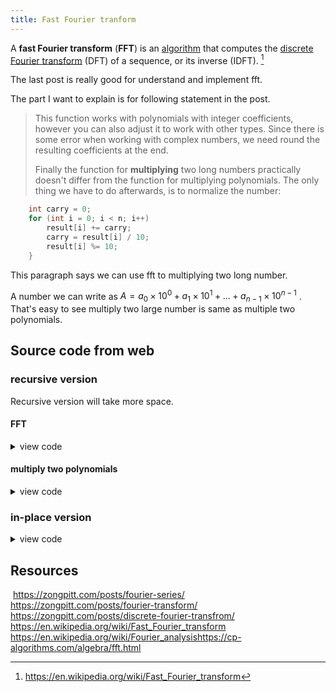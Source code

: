 ```yaml
---
title: Fast Fourier tranform
---
```


A **fast Fourier transform** (**FFT**) is an [algorithm](https://en.wikipedia.org/wiki/Algorithm) that computes the [discrete Fourier transform](https://en.wikipedia.org/wiki/Discrete_Fourier_transform) (DFT) of a sequence, or its inverse (IDFT). [^1]

The last post is really good for understand and implement fft. 

The part I want to explain is for following statement in the post.

> This function works with polynomials with integer coefficients, however you can also adjust it to work with other types. Since there is some error when working with complex numbers, we need round the resulting coefficients at the end.
>
> Finally the function for **multiplying** two long numbers practically doesn't differ from the function for multiplying polynomials. The only thing we have to do afterwards, is to normalize the number:

~~~ cpp
    int carry = 0;
    for (int i = 0; i < n; i++)
        result[i] += carry;
        carry = result[i] / 10;
        result[i] %= 10;
    }
~~~

This paragraph says we can use fft to multiplying two long number. 

A number we can write as $A = a_0 \times 10^0 + a_1 \times 10^1 + ... + a_{n-1} \times 10 ^{n-1}$ . That's easy to see multiply two large number is same as multiple two polynomials.

## Source code from web

### recursive version

Recursive version will take more space.

#### FFT

<details> <summary> view code </summary> 

~~~cpp
using cd = complex<double>;
const double PI = acos(-1);

void fft(vector<cd> & a, bool invert) {
    int n = a.size();
    if (n == 1)
        return;

    vector<cd> a0(n / 2), a1(n / 2);
    for (int i = 0; 2 * i < n; i++) {
        a0[i] = a[2*i];
        a1[i] = a[2*i+1];
    }
    fft(a0, invert);
    fft(a1, invert);

    double ang = 2 * PI / n * (invert ? -1 : 1);
    cd w(1), wn(cos(ang), sin(ang));
    for (int i = 0; 2 * i < n; i++) {
        a[i] = a0[i] + w * a1[i];
        a[i + n/2] = a0[i] - w * a1[i];
        if (invert) {
            a[i] /= 2;
            a[i + n/2] /= 2;
        }
        w *= wn;
    }
}
~~~
</details>

#### multiply two polynomials

<details> <summary> view code </summary> 

~~~cpp
vector<int> multiply(vector<int> const& a, vector<int> const& b) {
    vector<cd> fa(a.begin(), a.end()), fb(b.begin(), b.end());
    int n = 1;
    while (n < a.size() + b.size()) 
        n <<= 1;
    fa.resize(n);
    fb.resize(n);

    fft(fa, false);
    fft(fb, false);
    for (int i = 0; i < n; i++)
        fa[i] *= fb[i];
    fft(fa, true);

    vector<int> result(n);
    for (int i = 0; i < n; i++)
        result[i] = round(fa[i].real());
    return result;
}
~~~
</details>

### in-place version

<details> <summary> view code </summary> 

~~~cpp
using cd = complex<double>;
const double PI = acos(-1);

void fft(vector<cd> & a, bool invert) {
    int n = a.size();

    for (int i = 1, j = 0; i < n; i++) {
        int bit = n >> 1;
        for (; j & bit; bit >>= 1)
            j ^= bit;
        j ^= bit;

        if (i < j)
            swap(a[i], a[j]);
    }

    for (int len = 2; len <= n; len <<= 1) {
        double ang = 2 * PI / len * (invert ? -1 : 1);
        cd wlen(cos(ang), sin(ang));
        for (int i = 0; i < n; i += len) {
            cd w(1);
            for (int j = 0; j < len / 2; j++) {
                cd u = a[i+j], v = a[i+j+len/2] * w;
                a[i+j] = u + v;
                a[i+j+len/2] = u - v;
                w *= wlen;
            }
        }
    }

    if (invert) {
        for (cd & x : a)
            x /= n;
    }
}
~~~
</details>


## Resources

​	https://zongpitt.com/posts/fourier-series/
​	https://zongpitt.com/posts/fourier-transform/
​	https://zongpitt.com/posts/discrete-fourier-transfrom/
​	https://en.wikipedia.org/wiki/Fast_Fourier_transform
​	https://en.wikipedia.org/wiki/Fourier_analysis
​	https://cp-algorithms.com/algebra/fft.html



[^1]: https://en.wikipedia.org/wiki/Fast_Fourier_transform
